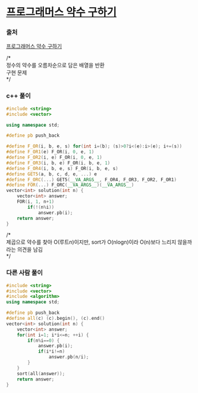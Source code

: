 # [프로그래머스 약수 구하기](https://school.programmers.co.kr/learn/courses/30/lessons/120897)

### 출처
[프로그래머스 약수 구하기](https://school.programmers.co.kr/learn/courses/30/lessons/120897)

/\*  
	정수의 약수를 오름차순으로 담은 배열을 반환  
	구현 문제  
\*/

### c++ 풀이
```c++
#include <string>
#include <vector>

using namespace std;

#define pb push_back

#define F_OR(i, b, e, s) for(int i=(b); (s)>0?i<(e):i>(e); i+=(s))
#define F_OR1(e) F_OR(i, 0, e, 1)
#define F_OR2(i, e) F_OR(i, 0, e, 1)
#define F_OR3(i, b, e) F_OR(i, b, e, 1)
#define F_OR4(i, b, e, s) F_OR(i, b, e, s)
#define GET5(a, b, c, d, e, ...) e
#define F_ORC(...) GET5(__VA_ARGS__, F_OR4, F_OR3, F_OR2, F_OR1)
#define FOR(...) F_ORC(__VA_ARGS__)(__VA_ARGS__)
vector<int> solution(int n) {
    vector<int> answer;
    FOR(i, 1, n+1)
        if(!(n%i))
            answer.pb(i);
    return answer;
}
```

/\*  
	제곱으로 약수를 찾아 O(루트n)이지만, sort가 O(nlogn)이라 O(n)보다 느리지 않을까라는 의견을 남김  	
\*/
### 다른 사람 풀이
```c++
#include <string>
#include <vector>
#include <algorithm>
using namespace std;

#define pb push_back
#define all(c) (c).begin(), (c).end()
vector<int> solution(int n) {
    vector<int> answer;
    for(int i=1; i*i<=n; ++i) {
    	if(n%i==0) {
    		answer.pb(i);
    		if(i*i!=n)
    			answer.pb(n/i);
    	}
    }
    sort(all(answer));
    return answer;
}
```